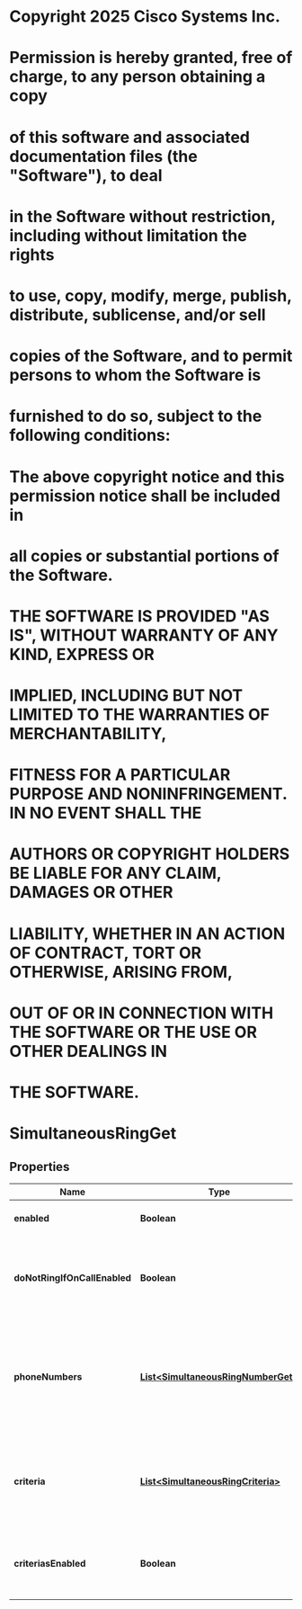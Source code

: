 <!--  Copyright 2025 Cisco Systems Inc.

Permission is hereby granted, free of charge, to any person obtaining a copy
of this software and associated documentation files (the "Software"), to deal
in the Software without restriction, including without limitation the rights
to use, copy, modify, merge, publish, distribute, sublicense, and/or sell
copies of the Software, and to permit persons to whom the Software is
furnished to do so, subject to the following conditions:

The above copyright notice and this permission notice shall be included in
all copies or substantial portions of the Software.

THE SOFTWARE IS PROVIDED "AS IS", WITHOUT WARRANTY OF ANY KIND, EXPRESS OR
IMPLIED, INCLUDING BUT NOT LIMITED TO THE WARRANTIES OF MERCHANTABILITY,
FITNESS FOR A PARTICULAR PURPOSE AND NONINFRINGEMENT. IN NO EVENT SHALL THE
AUTHORS OR COPYRIGHT HOLDERS BE LIABLE FOR ANY CLAIM, DAMAGES OR OTHER
LIABILITY, WHETHER IN AN ACTION OF CONTRACT, TORT OR OTHERWISE, ARISING FROM,
OUT OF OR IN CONNECTION WITH THE SOFTWARE OR THE USE OR OTHER DEALINGS IN
THE SOFTWARE.-->
# Copyright 2025 Cisco Systems Inc.
#
# Permission is hereby granted, free of charge, to any person obtaining a copy
# of this software and associated documentation files (the "Software"), to deal
# in the Software without restriction, including without limitation the rights
# to use, copy, modify, merge, publish, distribute, sublicense, and/or sell
# copies of the Software, and to permit persons to whom the Software is
# furnished to do so, subject to the following conditions:
#
# The above copyright notice and this permission notice shall be included in
# all copies or substantial portions of the Software.
#
# THE SOFTWARE IS PROVIDED "AS IS", WITHOUT WARRANTY OF ANY KIND, EXPRESS OR
# IMPLIED, INCLUDING BUT NOT LIMITED TO THE WARRANTIES OF MERCHANTABILITY,
# FITNESS FOR A PARTICULAR PURPOSE AND NONINFRINGEMENT. IN NO EVENT SHALL THE
# AUTHORS OR COPYRIGHT HOLDERS BE LIABLE FOR ANY CLAIM, DAMAGES OR OTHER
# LIABILITY, WHETHER IN AN ACTION OF CONTRACT, TORT OR OTHERWISE, ARISING FROM,
# OUT OF OR IN CONNECTION WITH THE SOFTWARE OR THE USE OR OTHER DEALINGS IN
# THE SOFTWARE.



# SimultaneousRingGet


## Properties

| Name | Type | Description | Notes |
|------------ | ------------- | ------------- | -------------|
|**enabled** | **Boolean** | Simultaneous Ring is enabled or not. |  |
|**doNotRingIfOnCallEnabled** | **Boolean** | When set to &#x60;true&#x60;, the configured phone numbers won&#39;t ring when on a call. |  |
|**phoneNumbers** | [**List&lt;SimultaneousRingNumberGet&gt;**](SimultaneousRingNumberGet.md) | Enter up to 10 phone numbers to ring simultaneously when a workspace phone receives an incoming call. |  [optional] |
|**criteria** | [**List&lt;SimultaneousRingCriteria&gt;**](SimultaneousRingCriteria.md) | A list of criteria specifying conditions when simultaneous ring is in effect. |  [optional] |
|**criteriasEnabled** | **Boolean** | When &#x60;true&#x60;, enables the selected schedule for simultaneous ring. |  |



